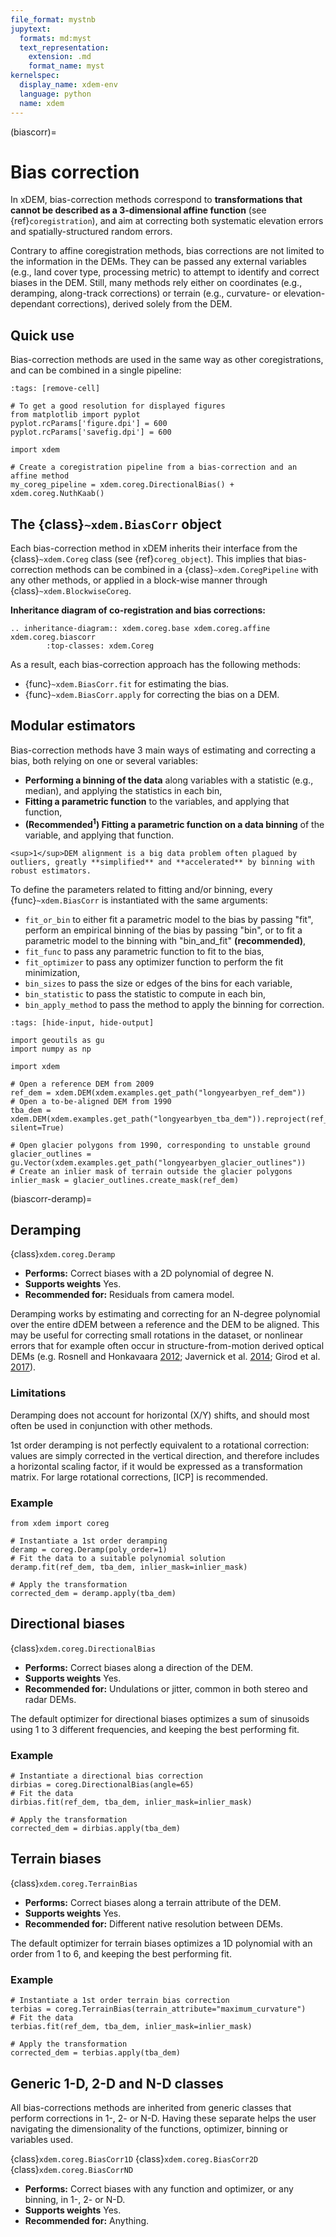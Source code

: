 ```yaml
---
file_format: mystnb
jupytext:
  formats: md:myst
  text_representation:
    extension: .md
    format_name: myst
kernelspec:
  display_name: xdem-env
  language: python
  name: xdem
---
```


(biascorr)=

# Bias correction

In xDEM, bias-correction methods correspond to **transformations that cannot be described as a 3-dimensional
affine function** (see {ref}`coregistration`), and aim at correcting both systematic elevation errors and 
spatially-structured random errors.

Contrary to affine coregistration methods, bias corrections are not limited to the information in the DEMs. They can be
passed any external variables (e.g., land cover type, processing metric) to attempt to identify and correct biases in
the DEM. Still, many methods rely either on coordinates (e.g., deramping, along-track corrections) or terrain
(e.g., curvature- or elevation-dependant corrections), derived solely from the DEM.

## Quick use

Bias-correction methods are used in the same way as other coregistrations, and can be combined in a single pipeline:

```{code-cell} ipython3
:tags: [remove-cell]

# To get a good resolution for displayed figures
from matplotlib import pyplot
pyplot.rcParams['figure.dpi'] = 600
pyplot.rcParams['savefig.dpi'] = 600
```

```{code-cell} ipython3
import xdem

# Create a coregistration pipeline from a bias-correction and an affine method
my_coreg_pipeline = xdem.coreg.DirectionalBias() + xdem.coreg.NuthKaab()
```

## The {class}`~xdem.BiasCorr` object

Each bias-correction method in xDEM inherits their interface from the {class}`~xdem.Coreg` class (see {ref}`coreg_object`).
This implies that bias-correction methods can be combined in a {class}`~xdem.CoregPipeline` with any other methods, or
applied in a block-wise manner through {class}`~xdem.BlockwiseCoreg`.

**Inheritance diagram of co-registration and bias corrections:**

```{eval-rst}
.. inheritance-diagram:: xdem.coreg.base xdem.coreg.affine xdem.coreg.biascorr
        :top-classes: xdem.Coreg
```

As a result, each bias-correction approach has the following methods:

- {func}`~xdem.BiasCorr.fit` for estimating the bias.
- {func}`~xdem.BiasCorr.apply` for correcting the bias on a DEM.

## Modular estimators

Bias-correction methods have 3 main ways of estimating and correcting a bias, both relying on one or several variables:

- **Performing a binning of the data** along variables with a statistic (e.g., median), and applying the statistics in each bin,
- **Fitting a parametric function** to the variables, and applying that function,
- **(Recommended<sup>1</sup>) Fitting a parametric function on a data binning** of the variable, and applying that function.

```{margin}
<sup>1</sup>DEM alignment is a big data problem often plagued by outliers, greatly **simplified** and **accelerated** by binning with robust estimators.
```

To define the parameters related to fitting and/or binning, every {func}`~xdem.BiasCorr` is instantiated with the same arguments:

- `fit_or_bin` to either fit a parametric model to the bias by passing "fit", perform an empirical binning of the bias by passing "bin", or to fit a parametric model to the binning with "bin_and_fit" **(recommended)**,
- `fit_func` to pass any parametric function to fit to the bias,
- `fit_optimizer` to pass any optimizer function to perform the fit minimization,
- `bin_sizes` to pass the size or edges of the bins for each variable,
- `bin_statistic` to pass the statistic to compute in each bin,
- `bin_apply_method` to pass the method to apply the binning for correction.

```{code-cell} ipython3
:tags: [hide-input, hide-output]

import geoutils as gu
import numpy as np

import xdem

# Open a reference DEM from 2009
ref_dem = xdem.DEM(xdem.examples.get_path("longyearbyen_ref_dem"))
# Open a to-be-aligned DEM from 1990
tba_dem = xdem.DEM(xdem.examples.get_path("longyearbyen_tba_dem")).reproject(ref_dem, silent=True)

# Open glacier polygons from 1990, corresponding to unstable ground
glacier_outlines = gu.Vector(xdem.examples.get_path("longyearbyen_glacier_outlines"))
# Create an inlier mask of terrain outside the glacier polygons
inlier_mask = glacier_outlines.create_mask(ref_dem)
```

(biascorr-deramp)=

## Deramping

{class}`xdem.coreg.Deramp`

- **Performs:** Correct biases with a 2D polynomial of degree N.
- **Supports weights** Yes.
- **Recommended for:** Residuals from camera model.

Deramping works by estimating and correcting for an N-degree polynomial over the entire dDEM between a reference and the DEM to be aligned.
This may be useful for correcting small rotations in the dataset, or nonlinear errors that for example often occur in structure-from-motion derived optical DEMs (e.g. Rosnell and Honkavaara [2012](https://doi.org/10.3390/s120100453); Javernick et al. [2014](https://doi.org/10.1016/j.geomorph.2014.01.006); Girod et al. [2017](https://doi.org/10.5194/tc-11-827-2017)).

### Limitations

Deramping does not account for horizontal (X/Y) shifts, and should most often be used in conjunction with other methods.

1st order deramping is not perfectly equivalent to a rotational correction: values are simply corrected in the vertical direction, and therefore includes a horizontal scaling factor, if it would be expressed as a transformation matrix.
For large rotational corrections, [ICP] is recommended.

### Example

```{code-cell} ipython3
from xdem import coreg

# Instantiate a 1st order deramping
deramp = coreg.Deramp(poly_order=1)
# Fit the data to a suitable polynomial solution
deramp.fit(ref_dem, tba_dem, inlier_mask=inlier_mask)

# Apply the transformation
corrected_dem = deramp.apply(tba_dem)
```

## Directional biases

{class}`xdem.coreg.DirectionalBias`

- **Performs:** Correct biases along a direction of the DEM.
- **Supports weights** Yes.
- **Recommended for:** Undulations or jitter, common in both stereo and radar DEMs.

The default optimizer for directional biases optimizes a sum of sinusoids using 1 to 3 different frequencies, and keeping the best performing fit.

### Example

```{code-cell} ipython3
# Instantiate a directional bias correction
dirbias = coreg.DirectionalBias(angle=65)
# Fit the data
dirbias.fit(ref_dem, tba_dem, inlier_mask=inlier_mask)

# Apply the transformation
corrected_dem = dirbias.apply(tba_dem)
```

## Terrain biases

{class}`xdem.coreg.TerrainBias`

- **Performs:** Correct biases along a terrain attribute of the DEM.
- **Supports weights** Yes.
- **Recommended for:** Different native resolution between DEMs.

The default optimizer for terrain biases optimizes a 1D polynomial with an order from 1 to 6, and keeping the best performing fit.

### Example

```{code-cell} ipython3
# Instantiate a 1st order terrain bias correction
terbias = coreg.TerrainBias(terrain_attribute="maximum_curvature")
# Fit the data
terbias.fit(ref_dem, tba_dem, inlier_mask=inlier_mask)

# Apply the transformation
corrected_dem = terbias.apply(tba_dem)
```

## Generic 1-D, 2-D and N-D classes

All bias-corrections methods are inherited from generic classes that perform corrections in 1-, 2- or N-D. Having these
separate helps the user navigating the dimensionality of the functions, optimizer, binning or variables used.

{class}`xdem.coreg.BiasCorr1D`
{class}`xdem.coreg.BiasCorr2D`
{class}`xdem.coreg.BiasCorrND`

- **Performs:** Correct biases with any function and optimizer, or any binning, in 1-, 2- or N-D.
- **Supports weights** Yes.
- **Recommended for:** Anything.
